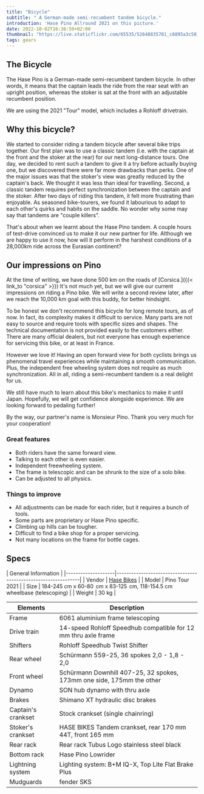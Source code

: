```yaml
---
title: "Bicycle"
subtitle: " A German-made semi-recumbent tandem bicycle."
introduction: 'Hase Pino Allround 2021 on this picture.'
date: 2022-10-02T16:36:59+02:00
thumbnail: "https://live.staticflickr.com/65535/52648835781_c8895a3c58_k.jpg"
tags: gears
---
```


## The Bicycle
The Hase Pino is a German-made semi-recumbent tandem bicycle.
In other words, it means that the captain leads the ride from the rear seat with an upright position, whereas the stoker is sat at the front with an adjustable recumbent position.

We are using the 2021 "Tour" model, which includes a Rohloff drivetrain. 

## Why this bicycle?
We started to consider riding a tandem bicycle after several bike trips together.
Our first plan was to use a classic tandem (i.e. with the captain at the front and the stoker at the rear) for our next long-distance tours.
One day, we decided to rent such a tandem to give it a try before actually buying one, but we discovered there were far more drawbacks than perks.
One of the major issues was that the stoker's view was greatly reduced by the captain's back.
We thought it was less than ideal for travelling.
Second, a classic tandem requires perfect synchronization between the captain and the stoker. 
After two days of riding this tandem, it felt more frustrating than enjoyable. 
As seasoned bike-tourers, we found it labourious to adapt to each other's quirks and habits on the saddle. 
No wonder why some may say that tandems are "couple killers".

That's about when we learnt about the Hase Pino tandem. A couple hours of test-drive convinced us to make it our new partner for life.
Although we are happy to use it now, how will it perform in the harshest conditions of a 28,000km ride across the Eurasian continent?

## Our impressions on Pino
At the time of writing, we have done 500 km on the roads of [Corsica.]({{< link_to "corsica" >}}) 
It's not much yet, but we will give our current impressions on riding a Pino bike.
We will write a second review later, after we reach the 10,000 km goal with this buddy, for better hindsight.

To be honest we don't recommend this bicycle for long remote tours, as of now.
In fact, its complexity makes it difficult to service.
Many parts are not easy to source and require tools with specific sizes and shapes.
The technical documentation is not provided easily to the customers either.
There are many official dealers, but not everyone has enough experience for servicing this bike, or at least in France.

However we love it!
Having an open forward view for both cyclists brings us phenomenal travel experiences while maintaining a smooth communication.
Plus, the independent free wheeling system does not require as much synchronization.
All in all, riding a semi-recumbent tandem is a real delight for us.

We still have much to learn about this bike's mechanics to make it until Japan. 
Hopefully, we will get confidence alongside experience. 
We are looking forward to pedaling further!

By the way, our partner's name is Monsieur Pino. 
Thank you very much for your cooperation!

### Great features
- Both riders have the same forward view.
- Talking to each other is even easier.
- Independent freewheeling system. 
- The frame is telescopic and can be shrunk to the size of a solo bike.
- Can be adjusted to all physics. 

### Things to improve
- All adjustments can be made for each rider, but it requires a bunch of tools.
- Some parts are proprietary or Hase Pino specific.
- Climbing up hills can be tougher.
- Difficult to find a bike shop for a proper servicing.
- Not many locations on the frame for bottle cages.

## Specs

|         General Information                                                        |
|--------------------|---------------------------------------------------------------|
| Vendor        | [Hase Bikes](https://hasebikes.com)                                |
| Model         | Pino Tour 2021                                                     |
| Size          | 184-245 cm x 60-80  cm x 83-125  cm, 118-154.5 cm wheelbase (telescoping)    |
| Weight        | 30 kg                                                              |



| Elements              | Description                            |
|--------------------|---------------------------------------------------------------|
| Frame              | 6061 aluminium frame telescoping                              |
| Drive train        | 14-speed Rohloff Speedhub compatible for 12 mm thru axle frame |
| Shifters           | Rohloff Speedhub Twist Shifter                                |
| Rear wheel         | Schürmann 559-25, 36 spokes 2,0 - 1,8 - 2,0                   |
| Front wheel        | Schürmann Downhill 407-25, 32 spokes, 173mm one side, 175mm the other  |
| Dynamo             | SON hub dynamo with thru axle                                 |
| Brakes             | Shimano XT hydraulic disc brakes                              |
| Captain's crankset | Stock crankset (single chainring)                             |
| Stoker's crankset  | HASE BIKES Tandem crankset, rear 170 mm 44T, front 165 mm     |
| Rear rack          | Rear rack Tubus Logo stainless steel black                    |
| Bottom rack        | Hase Pino Lowrider                                            |
| Lightning system   | Lighting system: B+M IQ-X, Top Lite Flat Brake Plus           |
| Mudguards          | fender SKS                                                    |
